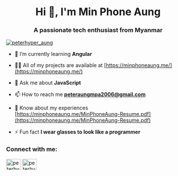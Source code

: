 <h1 align="center">Hi 👋, I'm Min Phone Aung</h1>
<h3 align="center">A passionate tech enthusiast from Myanmar</h3>

<p align="left"> <a href="https://twitter.com/peterhyper_aung" target="blank"><img src="https://img.shields.io/twitter/follow/peterhyper_aung?logo=twitter&style=for-the-badge" alt="peterhyper_aung" /></a> </p>

- 🌱 I’m currently learning **Angular**

- 👨‍💻 All of my projects are available at [https://minphoneaung.me/](https://minphoneaung.me/)

- 💬 Ask me about **JavaScript**

- 📫 How to reach me **peteraungmpa2006@gmail.com**

- 📄 Know about my experiences [https://minphoneaung.me/MinPhoneAung-Resume.pdf](https://minphoneaung.me/MinPhoneAung-Resume.pdf)

- ⚡ Fun fact **I wear glasses to look like a programmer**

<h3 align="left">Connect with me:</h3>
<p align="left">
<a href="https://twitter.com/peterhyper_aung" target="blank"><img align="center" src="https://raw.githubusercontent.com/rahuldkjain/github-profile-readme-generator/master/src/images/icons/Social/twitter.svg" alt="peterhyper_aung" height="30" width="40" /></a>
<a href="https://linkedin.com/in/peterhyperaung" target="blank"><img align="center" src="https://raw.githubusercontent.com/rahuldkjain/github-profile-readme-generator/master/src/images/icons/Social/linked-in-alt.svg" alt="peterhyperaung" height="30" width="40" /></a>
</p>
